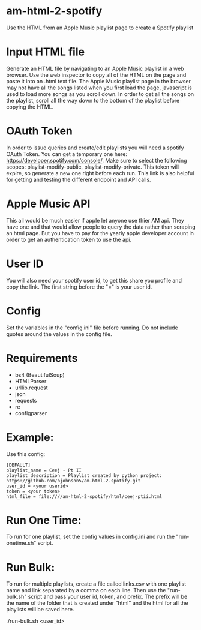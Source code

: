 # am-html-2-spotify
Use the HTML from an Apple Music playlist page to create a Spotify playlist

Input HTML file
===============
Generate an HTML file by navigating to an Apple Music playlist in a web browser. Use the web inspector to copy all of the HTML on the page and paste it into an .html text file.
The Apple Music playlist page in the browser may not have all the songs listed when you first load the page, javascript is used to load more songs as you scroll down. In order to 
get all the songs on the playlist, scroll all the way down to the bottom of the playlist before copying the HTML.

OAuth Token
===========
In order to issue queries and create/edit playlists you will need a spotify OAuth Token. You can get a temporary one here: https://developer.spotify.com/console/.
Make sure to select the following scopes: playlist-modify-public, playlist-modify-private. This token will expire, so generate a new one right before each run.
This link is also helpful for getting and testing the different endpoint and API calls.

Apple Music API
===============
This all would be much easier if apple let anyone use thier AM api. They have one and that would allow people to query the data rather than scraping an html page. But you have to pay
for the yearly apple developer account in order to get an authentication token to use the api.

User ID
=======
You will also need your spotify user id, to get this share you profile and copy the link. The first string before the "=" is your user id.

Config
======
Set the variables in the "config.ini" file before running. Do not include quotes around the values in the config file.

Requirements
============
- bs4 (BeautifulSoup)
- HTMLParser
- urllib.request
- json
- requests
- re
- configparser

Example:
========
Use this config:
```
[DEFAULT]
playlist_name = Ceej - Pt II
playlist_description = Playlist created by python project: https://github.com/bjohnson5/am-html-2-spotify.git
user_id = <your userid>
token = <your token>
html_file = file:////am-html-2-spotify/html/ceej-ptii.html
```

Run One Time:
=============
To run for one playlist, set the config values in config.ini and run the "run-onetime.sh" script.

Run Bulk:
=========
To run for multiple playlists, create a file called links.csv with one playlist name and link separated by a comma on each line. Then use the "run-bulk.sh" script and pass your user id, token, and prefix. The prefix will be the name of the folder that is created under "html" and the html for all the playlists will be saved here.

./run-bulk.sh <user_id> <token> <prefix>